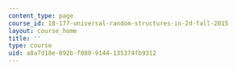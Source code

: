 ```yaml
---
content_type: page
course_id: 18-177-universal-random-structures-in-2d-fall-2015
layout: course_home
title: ''
type: course
uid: a8a7d18e-892b-f080-9144-135374fb9312
---
```

